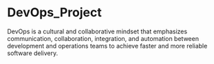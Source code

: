 # DevOps_Project
DevOps is a cultural and collaborative mindset that emphasizes communication, collaboration, integration, and automation between development and operations teams to achieve faster and more reliable software delivery.
